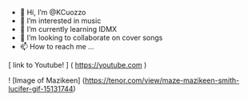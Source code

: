 - 👋 Hi, I’m @KCuozzo
- 👀 I’m interested in music
- 🌱 I’m currently learning IDMX
- 💞️ I’m looking to collaborate on cover songs 
- 📫 How to reach me  ...

<!---
KCuozzo/KCuozzo is a ✨ special ✨ repository because its `README.md` (this file) appears on your GitHub profile.
You can click the Preview link to take a look at your changes.
--->
[ link to Youtube! ] ( https://youtube.com )

! [Image of Mazikeen] 
(https://tenor.com/view/maze-mazikeen-smith-lucifer-gif-15131744)

